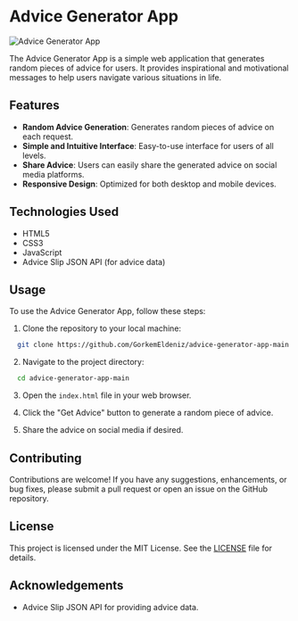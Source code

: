 # Advice Generator App

![Advice Generator App](https://utfs.io/f/f293e271-f2ff-409b-859c-e2918bb253ae-gm8i7y.png)

The Advice Generator App is a simple web application that generates random pieces of advice for users. It provides inspirational and motivational messages to help users navigate various situations in life.

## Features

- **Random Advice Generation**: Generates random pieces of advice on each request.
- **Simple and Intuitive Interface**: Easy-to-use interface for users of all levels.
- **Share Advice**: Users can easily share the generated advice on social media platforms.
- **Responsive Design**: Optimized for both desktop and mobile devices.

## Technologies Used

- HTML5
- CSS3
- JavaScript
- Advice Slip JSON API (for advice data)

## Usage

To use the Advice Generator App, follow these steps:

1. Clone the repository to your local machine:

```bash
  git clone https://github.com/GorkemEldeniz/advice-generator-app-main.git
```

2. Navigate to the project directory:

```bash
  cd advice-generator-app-main
```

3. Open the `index.html` file in your web browser.

4. Click the "Get Advice" button to generate a random piece of advice.

5. Share the advice on social media if desired.

## Contributing

Contributions are welcome! If you have any suggestions, enhancements, or bug fixes, please submit a pull request or open an issue on the GitHub repository.

## License

This project is licensed under the MIT License. See the [LICENSE](LICENSE) file for details.

## Acknowledgements

- Advice Slip JSON API for providing advice data.
